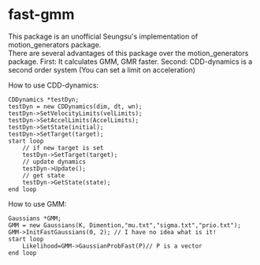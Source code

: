 # fast-gmm

This package is an unofficial Seungsu's implementation of motion_generators package.   
There are several advantages of this package over the motion_generators package. First: It calculates GMM, GMR faster.   Second: CDD-dynamics is a second order system (You can set a limit on acceleration)


How to use CDD-dynamics:  


	CDDynamics *testDyn;  
	testDyn = new CDDynamics(dim, dt, wn);  
	testDyn->SetVelocityLimits(velLimits);  
	testDyn->SetAccelLimits(AccelLimits);  
	testDyn->SetState(initial);  
	testDyn->SetTarget(target);  
	start loop  
		// if new target is set  
		testDyn->SetTarget(target);  
		// update dynamics  
		testDyn->Update();  
		// get state  
		testDyn->GetState(state);  
	end loop  
  

How to use GMM:  

	Gaussians *GMM;
	GMM = new Gaussians(K, Dimention,"mu.txt","sigma.txt","prio.txt");  
	GMM->InitFastGaussians(0, 2); // I have no idea what is it!  
	start loop  
		Likelihood=GMM->GaussianProbFast(P)// P is a vector
	end loop  

